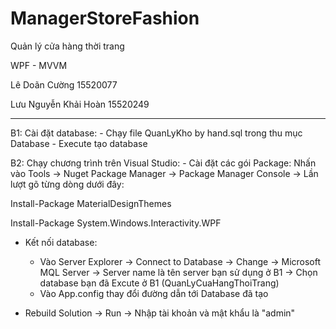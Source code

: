 # ManagerStoreFashion
Quản lý cửa hàng thời trang

WPF - MVVM 

Lê Doãn Cường 15520077

Lưu Nguyễn Khải Hoàn 15520249


-------------------------
B1: Cài đặt database:
    - Chạy file QuanLyKho by hand.sql trong thu mục Database
    - Execute tạo database

B2: Chạy chương trình trên Visual Studio:
    - Cài đặt các gói Package:
        Nhấn vào Tools -> Nuget Package Manager -> Package Manager Console -> Lần lượt gõ từng dòng dưới đây:
            
   Install-Package MaterialDesignThemes

   Install-Package System.Windows.Interactivity.WPF
        
   - Kết nối database:
        + Vào Server Explorer -> Connect to Database -> Change -> Microsoft MQL Server -> Server name là tên server bạn sử dụng ở B1 -> Chọn database bạn đã Excute ở B1 (QuanLyCuaHangThoiTrang)
        + Vào App.config thay đổi đường dẫn tới Database đã tạo
    
   - Rebuild Solution -> Run -> Nhập tài khoản và mật khẩu là "admin" 
